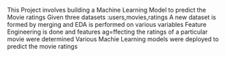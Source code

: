 This Project involves building a Machine Learning Model to predict the Movie ratings
Given three datasets :users,movies,ratings
A new dataset is formed by merging and EDA is performed on various variables
Feature Engineering is done and features ag=ffecting the ratings of  a particular movie were determined
Various Machie Learning models were deployed to predict the movie ratings
